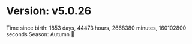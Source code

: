 # Version: v5.0.26
Time since birth: 1853 days, 44473 hours, 2668380 minutes, 160102800 seconds
Season: Autumn 🍁
